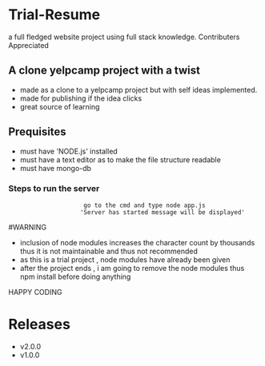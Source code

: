 # Trial-Resume
a full fledged website project using full stack knowledge. Contributers Appreciated

## A clone yelpcamp project with a twist

* made as a clone to a yelpcamp project but with self ideas implemented.
* made for publishing if the idea clicks
* great source of learning

## Prequisites
* must have 'NODE.js' installed
* must have a text editor as to make the file structure readable
* must have mongo-db

### Steps to run the server

                         go to the cmd and type node app.js
                        'Server has started message will be displayed'
#WARNING

* inclusion of node modules increases the character count by thousands thus it is not maintainable and thus not recommended
* as this is a trial project , node modules have already been given
* after the project ends , i am going to remove the node modules thus npm install before doing anything




HAPPY CODING

# Releases
* v2.0.0
* v1.0.0
